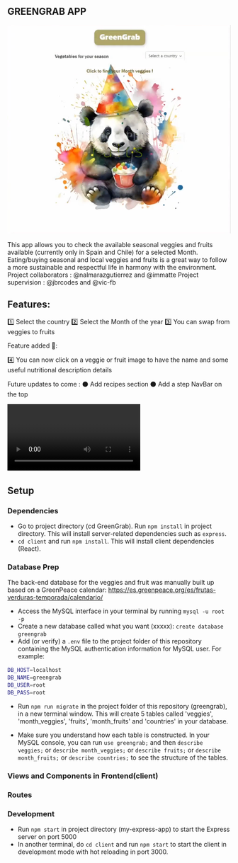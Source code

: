 ## GREENGRAB APP

<img src="./GreenGrab_Thumbnail.png" alt="Alt text" title="GreenGrab">

This app allows you to check the available seasonal veggies and fruits available (currently only in Spain and Chile) for a selected Month. Eating/buying seasonal and local veggies and fruits is a great way to follow a more sustainable and respectful life in harmony with the environment. Project collaborators : @nalmarazgutierrez and @immatte Project supervision : @jbrcodes and @vic-fb

## Features:

1️⃣ Select the country 
2️⃣ Select the Month of the year
3️⃣ You can swap from veggies to fruits 

Feature added 🎉:

4️⃣ You can now click on a veggie or fruit image to have the name and some useful nutritional description details

Future updates to come : 
⚫ Add recipes section
⚫ Add a step NavBar on the top

<video src="./GreenGrab_video.mp4" title="GreenGrab Video">
Your browser does not support the video tag.
</video>

## Setup

### Dependencies

- Go to project directory (cd GreenGrab). Run `npm install` in project directory. This will install server-related dependencies such as `express`.
- `cd client` and run `npm install`. This will install client dependencies (React).

### Database Prep

The back-end database for the veggies and fruit was manually built up based on a GreenPeace calendar: https://es.greenpeace.org/es/frutas-verduras-temporada/calendario/

- Access the MySQL interface in your terminal by running `mysql -u root -p`
- Create a new database called what you want (xxxxx): `create database greengrab`
- Add (or verify) a `.env` file to the project folder of this repository containing the MySQL authentication information for MySQL user. For example:

```bash
DB_HOST=localhost
DB_NAME=greengrab
DB_USER=root
DB_PASS=root
```

- Run `npm run migrate` in the project folder of this repository (greengrab), in a new terminal window. This will create 5 tables called 'veggies', 'month_veggies', 'fruits', 'month_fruits' and 'countries' in your database.

- Make sure you understand how each table is constructed. In your MySQL console, you can run `use greengrab;` and then `describe veggies;` or `describe month_veggies;` or `describe fruits;` or `describe month_fruits;` or `describe countries;` to see the structure of the tables.

### Views and Components in Frontend(client)

### Routes

### Development

- Run `npm start` in project directory (my-express-app) to start the Express server on port 5000
- In another terminal, do `cd client` and run `npm start` to start the client in development mode with hot reloading in port 3000.